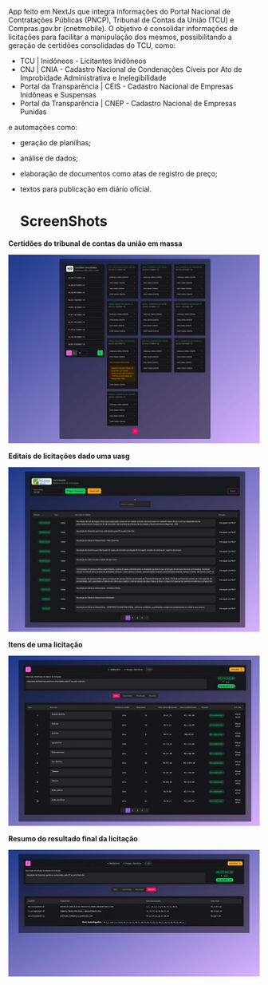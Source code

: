 App feito em NextJs que integra informações do Portal Nacional de Contratações Públicas (PNCP), Tribunal de Contas da União (TCU) e Compras.gov.br (cnetmobile). O objetivo é consolidar informações de licitações para facilitar a manipulação dos mesmos, possibilitando a geração de certidões consolidadas do TCU, como:

- TCU | Inidôneos - Licitantes Inidôneos		
- CNJ |	CNIA - Cadastro Nacional de Condenações Cíveis por Ato de Improbidade Administrativa e Inelegibilidade		
- Portal da Transparência	| CEIS - Cadastro Nacional de Empresas Inidôneas e Suspensas		
- Portal da Transparência | CNEP - Cadastro Nacional de Empresas Punidas

e automações como:

- geração de planilhas;
- análise de dados;
- elaboração de documentos como atas de registro de preço;
- textos para publicação em diário oficial.

  # ScreenShots


**Certidões do tribunal de contas da união em massa**

![](ss/certidoes.png)


**Editais de licitações dado uma uasg**

![](ss/editais.png)


**Itens de uma licitação**

![](ss/itens.png)


**Resumo do resultado final da licitação**

![](ss/resumo.png)